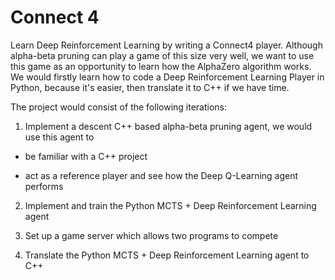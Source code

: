# Connect 4
Learn Deep Reinforcement Learning by writing a Connect4 player. Although alpha-beta pruning can play a game of this size very well, 
we want to use this game as an opportunity to learn how the AlphaZero algorithm works. We would firstly learn how to code a Deep Reinforcement Learning Player in Python, because it's easier, then translate it to C++ if we have time.

The project would consist of the following iterations:

1. Implement a descent C++ based alpha-beta pruning agent, we would use this agent to 

  * be familiar with a C++ project

  * act as a reference player and see how the Deep Q-Learning agent performs 

2. Implement and train the Python MCTS + Deep Reinforcement Learning agent

3. Set up a game server which allows two programs to compete

4. Translate the Python MCTS + Deep Reinforcement Learning agent to C++

